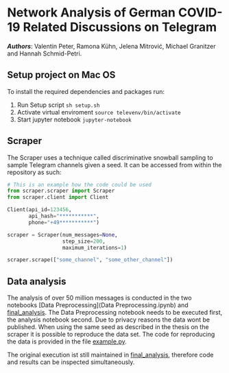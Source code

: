 # Network Analysis of German COVID-19 Related Discussions on Telegram

***Authors***: Valentin Peter, Ramona Kühn, Jelena Mitrović, Michael Granitzer and Hannah Schmid-Petri.

## Setup project on Mac OS
To install the required dependencies and packages run:
1. Run Setup script `sh setup.sh`
2. Activate virtual enviroment `source televenv/bin/activate`
3. Start jupyter notebook `jupyter-notebook`

## Scraper 
The Scraper uses a technique called discriminative snowball sampling to sample Telegram channels given a seed. It can be accessed from within the repository as such:

```python
# This is an example how the code could be used
from scraper.scraper import Scraper
from scraper.client import Client

Client(api_id=123456,
       api_hash="***********",
       phone="+49***********")

scraper = Scraper(num_messages=None,
                  step_size=200,
                  maximum_iterations=1)

scraper.scrape(["some_channel", "some_other_channel"])
```



## Data analysis 
The analysis of over 50 million messages is conducted in the two notebooks [Data Preprocessing](Data Preprocessing.ipynb) and [final_analysis](final_analysis.ipynb). The Data Preprocessing notebook needs to be executed first, the analysis notebook second. Due to privacy reasons the data wont be published. When using the same seed as described in the thesis on the scraper it is possible to reproduce the data set. The code for reproducing the data is provided in the file [example.py](example.py).

The original execution ist still maintained in [final_analysis](final_analysis.ipynb), therefore code and results can be inspected simultaneously. 
